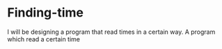 # Finding-time
I will be designing a program that read times in a certain way. 
A program which read a certain time
